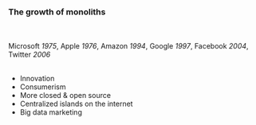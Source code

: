###  The growth of monoliths
<br><br>
Microsoft _1975_, Apple _1976_, Amazon _1994_, Google _1997_, Facebook _2004_, Twitter _2006_
<br><br>
* Innovation
* Consumerism
* More closed & open source
* Centralized islands on the internet
* Big data marketing